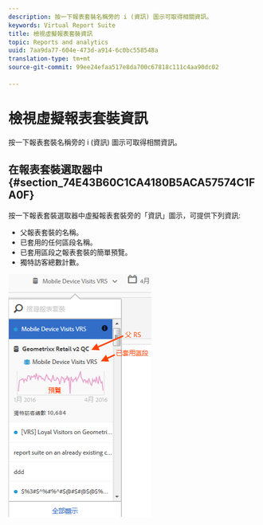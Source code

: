 ```yaml
---
description: 按一下報表套裝名稱旁的 i (資訊) 圖示可取得相關資訊。
keywords: Virtual Report Suite
title: 檢視虛擬報表套裝資訊
topic: Reports and analytics
uuid: 7aa9da77-604e-473d-a914-6c0bc558548a
translation-type: tm+mt
source-git-commit: 99ee24efaa517e8da700c67818c111c4aa90dc02

---
```



# 檢視虛擬報表套裝資訊

按一下報表套裝名稱旁的 i (資訊) 圖示可取得相關資訊。

## 在報表套裝選取器中 {#section_74E43B60C1CA4180B5ACA57574C1FA0F}

按一下報表套裝選取器中虛擬報表套裝旁的「資訊」圖示，可提供下列資訊:

* 父報表套裝的名稱。
* 已套用的任何區段名稱。
* 已套用區段之報表套裝的簡單預覽。
* 獨特訪客總數計數。

![](assets/vrs-info.png)

